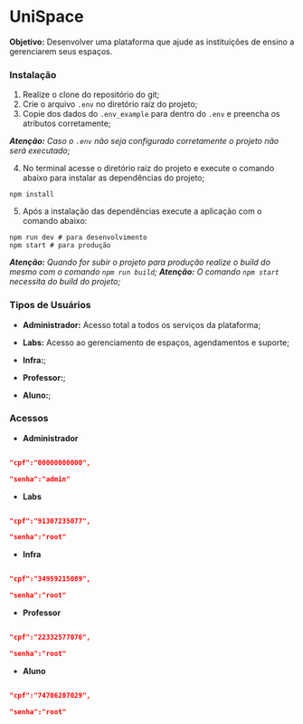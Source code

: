 # UniSpace

**Objetivo:** Desenvolver uma plataforma que ajude as instituições de ensino a gerenciarem seus espaços.

### Instalação

1.  Realize o clone do repositório do git;
2.  Crie o arquivo `.env` no diretório raíz do projeto;
3.  Copie dos dados do `.env_example` para dentro do `.env` e preencha os atributos corretamente;

_**Atenção:** Caso o `.env` não seja configurado corretamente o projeto não será executado;_

4.  No terminal acesse o diretório raiz do projeto e execute o comando abaixo para instalar as dependências do projeto;

```shell
npm install
```

5. Após a instalação das dependências execute a aplicação com o comando abaixo:

```shell
npm run dev # para desenvolvimento
npm start # para produção
```

_**Atenção:** Quando for subir o projeto para produção realize o build do mesmo com o comando `npm run build`;_
_**Atenção:** O comando `npm start` necessita do build do projeto;_

### Tipos de Usuários

- **Administrador:** Acesso total a todos os serviços da plataforma;

- **Labs:** Acesso ao gerenciamento de espaços, agendamentos e suporte;

- **Infra:**;

- **Professor:**;

- **Aluno:**;

### Acessos

- **Administrador**

```json

"cpf":"00000000000",

"senha":"admin"

```

- **Labs**

```json

"cpf":"91307235077",

"senha":"root"

```

- **Infra**

```json

"cpf":"34959215089",

"senha":"root"

```

- **Professor**

```json

"cpf":"22332577076",

"senha":"root"

```

- **Aluno**

```json

"cpf":"74706207029",

"senha":"root"

```
